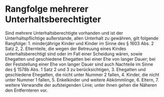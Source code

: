 # Rangfolge mehrerer Unterhaltsberechtigter

Sind mehrere Unterhaltsberechtigte vorhanden und ist der Unterhaltspflichtige außerstande, allen Unterhalt zu gewähren, gilt folgende Rangfolge:  1.
 minderjährige Kinder und Kinder im Sinne des § 1603 Abs. 2 Satz 2,
 2.
 Elternteile, die wegen der Betreuung eines Kindes unterhaltsberechtigt sind oder im Fall einer Scheidung wären, sowie Ehegatten und geschiedene Ehegatten bei einer Ehe von langer Dauer; bei der Feststellung einer Ehe von langer Dauer sind auch Nachteile im Sinne des § 1578b Abs. 1 Satz 2 und 3 zu berücksichtigen,
 3.
 Ehegatten und geschiedene Ehegatten, die nicht unter Nummer 2 fallen,
 4.
 Kinder, die nicht unter Nummer 1 fallen,
 5.
 Enkelkinder und weitere Abkömmlinge,
 6.
 Eltern,
 7.
 weitere Verwandte der aufsteigenden Linie; unter ihnen gehen die Näheren den Entfernteren vor.
 

